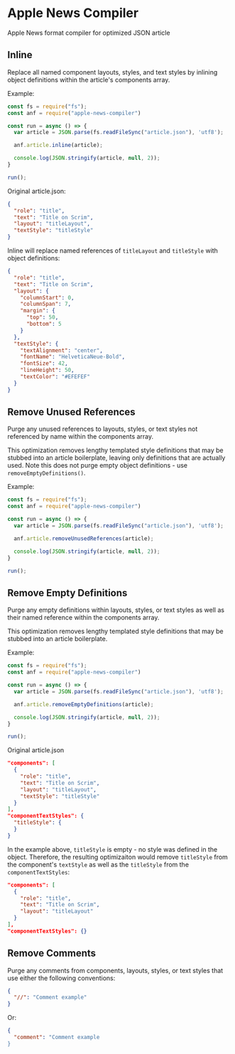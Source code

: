 # Apple News Compiler
Apple News format compiler for optimized JSON article

## Inline

Replace all named component layouts, styles, and text styles by inlining object definitions within the article's components array.

Example:

```js
const fs = require("fs");
const anf = require("apple-news-compiler")

const run = async () => {
  var article = JSON.parse(fs.readFileSync("article.json"), 'utf8');

  anf.article.inline(article);

  console.log(JSON.stringify(article, null, 2));
}

run();
```

Original article.json:

```json
{
  "role": "title",
  "text": "Title on Scrim",
  "layout": "titleLayout",
  "textStyle": "titleStyle"
}
```

Inline will replace named references of `titleLayout` and `titleStyle` with object definitions:

```json
{
  "role": "title",
  "text": "Title on Scrim",
  "layout": {
    "columnStart": 0,
    "columnSpan": 7,
    "margin": {
      "top": 50,
      "bottom": 5
    }
  },
  "textStyle": {
    "textAlignment": "center",
    "fontName": "HelveticaNeue-Bold",
    "fontSize": 42,
    "lineHeight": 50,
    "textColor": "#EFEFEF"
  }
}
```


## Remove Unused References

Purge any unused references to layouts, styles, or text styles not referenced by name within the components array.

This optimization removes lengthy templated style definitions that may be stubbed into an article boilerplate, leaving only definitions that are actually used.  Note this does not purge empty object definitions - use `removeEmptyDefinitions()`.

Example:

```js
const fs = require("fs");
const anf = require("apple-news-compiler")

const run = async () => {
  var article = JSON.parse(fs.readFileSync("article.json"), 'utf8');

  anf.article.removeUnusedReferences(article);

  console.log(JSON.stringify(article, null, 2));
}

run();
```


## Remove Empty Definitions

Purge any empty definitions within layouts, styles, or text styles as well as their named reference within the components array.

This optimization removes lengthy templated style definitions that may be stubbed into an article boilerplate.

Example:

```js
const fs = require("fs");
const anf = require("apple-news-compiler")

const run = async () => {
  var article = JSON.parse(fs.readFileSync("article.json"), 'utf8');

  anf.article.removeEmptyDefinitions(article);

  console.log(JSON.stringify(article, null, 2));
}

run();
```

Original article.json

```json
"components": [
  {
    "role": "title",
    "text": "Title on Scrim",
    "layout": "titleLayout",
    "textStyle": "titleStyle"
  }
],
"componentTextStyles": {
  "titleStyle": {
  }
}
```

In the example above, `titleStyle` is empty - no style was defined in the object.  Therefore, the resulting optimizaiton would remove `titleStyle` from the component's `textStyle` as well as the `titleStyle` from the `componentTextStyles`:

```json
"components": [
  {
    "role": "title",
    "text": "Title on Scrim",
    "layout": "titleLayout"
  }
],
"componentTextStyles": {}
```




## Remove Comments

Purge any comments from components, layouts, styles, or text styles that use either the following conventions:

```json
{
  "//": "Comment example"
}
```

Or:

```json
{
  "comment": "Comment example
}
```
